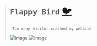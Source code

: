># `Flappy Bird` [🐦](https://imvickykumar999.w3spaces.com/)
>
>      Too many visitor crashed my website
>
>![image](https://github.com/user-attachments/assets/0c45a9cb-acf2-4f12-9c72-8fbe13b96235)
>![image](https://github.com/user-attachments/assets/297e546f-8dc7-435c-a43b-e820e94dde2b)
